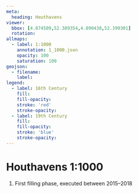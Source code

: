 ```yaml
---
meta:
  heading: Houthavens
viewer:
  bbox: [4.874509,52.389354,4.890438,52.399301]
  rotation: 
allmaps:
  - label: 1:1000
    annotation: 1_1000.json
    opacity: 100
    saturation: 100
geojson:
  - filename: 
    label: 
legend:
  - label: 16th Century
    fill:
    fill-opacity:
    stroke: 'red'
    stroke-opacity:
  - label: 19th Century
    fill:
    fill-opacity:
    stroke: 'blue'
    stroke-opacity:
---
```

# Houthavens 1:1000
1. First filling phase, executed between 2015–2018
